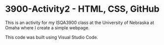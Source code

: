 # 3900-Activity2 - HTML, CSS, GitHub

This is an activity for my ISQA3900 class at the University of Nebraska at Omaha where I create a simple webpage.

This code was built using Visual Studio Code.
